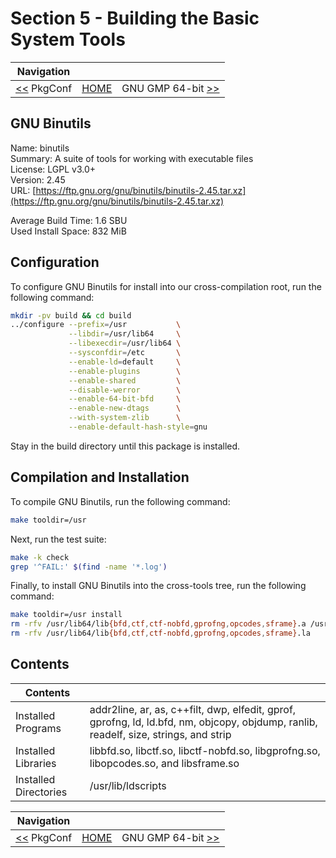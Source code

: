 # Section 5 - Building the Basic System Tools

| Navigation |||
| --- | --- | ---: |
| [<<](./PkgConf.md) PkgConf | [HOME](../README.md) | GNU GMP 64-bit [>>](./GNUGMP64bit.md) |

## GNU Binutils

Name: binutils<br />
Summary: A suite of tools for working with executable files<br />
License: LGPL v3.0+<br />
Version: 2.45<br />
URL: [https://ftp.gnu.org/gnu/binutils/binutils-2.45.tar.xz](https://ftp.gnu.org/gnu/binutils/binutils-2.45.tar.xz)<br />

Average Build Time: 1.6 SBU<br />
Used Install Space: 832 MiB<br />

## Configuration

To configure GNU Binutils for install into our cross-compilation root, run the following command:

```bash
mkdir -pv build && cd build
../configure --prefix=/usr           \
             --libdir=/usr/lib64     \
             --libexecdir=/usr/lib64 \
             --sysconfdir=/etc       \
             --enable-ld=default     \
             --enable-plugins        \
             --enable-shared         \
             --disable-werror        \
             --enable-64-bit-bfd     \
             --enable-new-dtags      \
             --with-system-zlib      \
             --enable-default-hash-style=gnu
```

Stay in the build directory until this package is installed.

## Compilation and Installation

To compile GNU Binutils, run the following command:

```bash
make tooldir=/usr
```

Next, run the test suite:

```bash
make -k check
grep '^FAIL:' $(find -name '*.log')
```

Finally, to install GNU Binutils into the cross-tools tree, run the following command:

```bash
make tooldir=/usr install
rm -rfv /usr/lib64/lib{bfd,ctf,ctf-nobfd,gprofng,opcodes,sframe}.a /usr/share/doc/gprofng/
rm -rfv /usr/lib64/lib{bfd,ctf,ctf-nobfd,gprofng,opcodes,sframe}.la
```

## Contents

| Contents | |
| --- | --- |
| Installed Programs | addr2line, ar, as, c++filt, dwp, elfedit, gprof, gprofng, ld, ld.bfd, nm, objcopy, objdump, ranlib, readelf, size, strings, and strip |
| Installed Libraries | libbfd.so, libctf.so, libctf-nobfd.so, libgprofng.so, libopcodes.so, and libsframe.so |
| Installed Directories | /usr/lib/ldscripts |

| Navigation |||
| --- | --- | ---: |
| [<<](./PkgConf.md) PkgConf | [HOME](../README.md) | GNU GMP 64-bit [>>](./GNUGMP64bit.md) |
